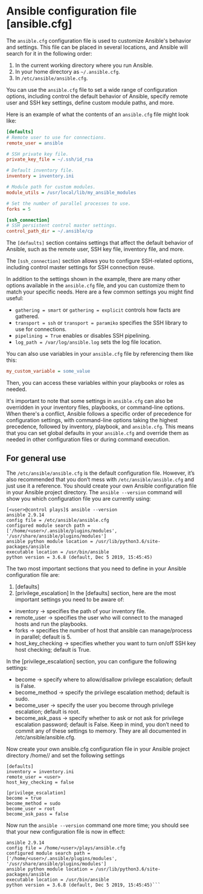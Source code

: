 # Ansible configuration file [ansible.cfg]

The `ansible.cfg` configuration file is used to customize Ansible's behavior and settings. This file can be placed in several locations, and Ansible will search for it in the following order:

1. In the current working directory where you run Ansible.
2. In your home directory as `~/.ansible.cfg`.
3. In `/etc/ansible/ansible.cfg`.

You can use the `ansible.cfg` file to set a wide range of configuration options, including control the default behavior of Ansible, specify remote user and SSH key settings, define custom module paths, and more.

Here is an example of what the contents of an `ansible.cfg` file might look like:

```ini
[defaults]
# Remote user to use for connections.
remote_user = ansible

# SSH private key file.
private_key_file = ~/.ssh/id_rsa

# Default inventory file.
inventory = inventory.ini

# Module path for custom modules.
module_utils = /usr/local/lib/my_ansible_modules

# Set the number of parallel processes to use.
forks = 5

[ssh_connection]
# SSH persistent control master settings.
control_path_dir = ~/.ansible/cp
```

The `[defaults]` section contains settings that affect the default behavior of Ansible, such as the remote user, SSH key file, inventory file, and more.

The `[ssh_connection]` section allows you to configure SSH-related options, including control master settings for SSH connection reuse.

In addition to the settings shown in the example, there are many other options available in the `ansible.cfg` file, and you can customize them to match your specific needs. Here are a few common settings you might find useful:

- `gathering = smart` or `gathering = explicit` controls how facts are gathered.
- `transport = ssh` or `transport = paramiko` specifies the SSH library to use for connections.
- `pipelining = True` enables or disables SSH pipelining.
- `log_path = /var/log/ansible.log` sets the log file location.

You can also use variables in your `ansible.cfg` file by referencing them like this:

```ini
my_custom_variable = some_value
```

Then, you can access these variables within your playbooks or roles as needed.

It's important to note that some settings in `ansible.cfg` can also be overridden in your inventory files, playbooks, or command-line options. When there's a conflict, Ansible follows a specific order of precedence for configuration settings, with command-line options taking the highest precedence, followed by inventory, playbook, and `ansible.cfg`. This means that you can set global defaults in your `ansible.cfg` and override them as needed in other configuration files or during command execution.

## For general use

The `/etc/ansible/ansible.cfg` is the default configuration file. However, it’s also
recommended that you don’t mess with `/etc/ansible/ansible.cfg` and just use it
a reference. You should create your own Ansible configuration file in your Ansible
project directory.
The `ansible --version` command will show you which configuration file you are
currently using:

```
[<user>@control plays]$ ansible --version
ansible 2.9.14
config file = /etc/ansible/ansible.cfg
configured module search path = ['/home/<user>/.ansible/plugins/modules',
'/usr/share/ansible/plugins/modules']
ansible python module location = /usr/lib/python3.6/site-packages/ansible
executable location = /usr/bin/ansible
python version = 3.6.8 (default, Dec 5 2019, 15:45:45)
```


The two most important sections that you need to define in your Ansible configuration file are:
1. [defaults]
2. [privilege_escalation]
In the [defaults] section, here are the most important settings you need to be aware
of:
- inventory → specifies the path of your inventory file.
- remote_user → specifies the user who will connect to the managed hosts and run the playbooks.
- forks → specifies the number of host that ansible can manage/process in
parallel; default is 5.
- host_key_checking → specifies whether you want to turn on/off SSH key
host checking; default is True.

In the [privilege_escalation] section, you can configure the following settings:
- become → specify where to allow/disallow privilege escalation; default is
False.
- become_method → specify the privilege escalation method; default is sudo.
- become_user → specify the user you become through privilege escalation;
default is root.
- become_ask_pass → specify whether to ask or not ask for privilege escalation password; default is False.
Keep in mind, you don’t need to commit any of these settings to memory. They
are all documented in /etc/ansible/ansible.cfg.

Now create your own ansible.cfg configuration file in your Ansible project directory
/home/<user>/<someplay> and set the following settings 

```
[defaults]
inventory = inventory.ini
remote_user = <user>
host_key_checking = false

[privilege_escalation]
become = true
become_method = sudo
become_user = root
become_ask_pass = false

```

Now run the `ansible --version` command one more time; you should see that your
new configuration file is now in effect:
```[<user>@control plays]$ ansible --version
ansible 2.9.14
config file = /home/<user>/plays/ansible.cfg
configured module search path = ['/home/<user>/.ansible/plugins/modules',
'/usr/share/ansible/plugins/modules']
ansible python module location = /usr/lib/python3.6/site-packages/ansible
executable location = /usr/bin/ansible
python version = 3.6.8 (default, Dec 5 2019, 15:45:45)```